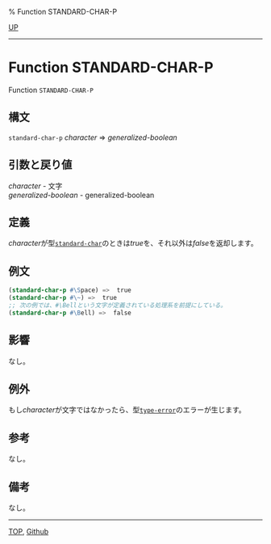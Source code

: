 % Function STANDARD-CHAR-P

[UP](13.2.html)  

---

# Function **STANDARD-CHAR-P**


Function `STANDARD-CHAR-P`


## 構文

`standard-char-p` *character* => *generalized-boolean*


## 引数と戻り値

*character* - 文字  
*generalized-boolean* - generalized-boolean


## 定義

*character*が型[`standard-char`](13.2.standard-char.html)のときは*true*を、それ以外は*false*を返却します。


## 例文

```lisp
(standard-char-p #\Space) =>  true
(standard-char-p #\~) =>  true
;; 次の例では、#\Bellという文字が定義されている処理系を前提にしている。
(standard-char-p #\Bell) =>  false
```


## 影響

なし。


## 例外

もし*character*が文字ではなかったら、型[`type-error`](4.4.type-error.html)のエラーが生じます。


## 参考

なし。


## 備考

なし。


---
[TOP](index.html),  [Github](https://github.com/nptcl/npt-japanese)

